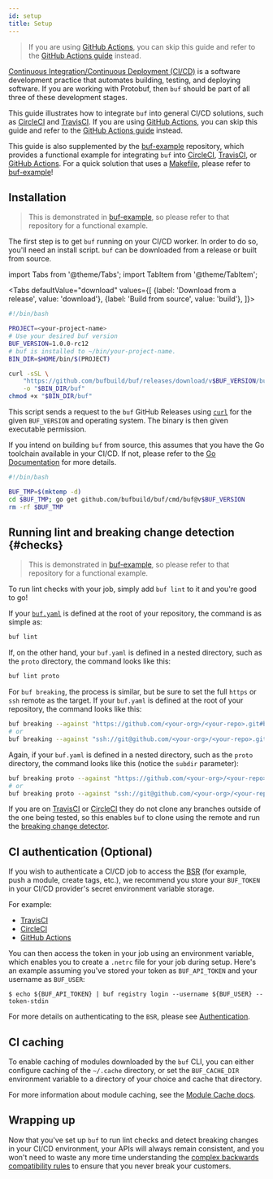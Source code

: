 ```yaml
---
id: setup
title: Setup
---
```


> If you are using [GitHub Actions](https://github.com/features/actions), you can skip
> this guide and refer to the [GitHub Actions guide](github-actions.md) instead.

[Continuous Integration/Continuous Deployment (CI/CD)](https://en.wikipedia.org/wiki/CI/CD)
is a software development practice that automates building, testing, and deploying software.
If you are working with Protobuf, then `buf` should be part of all three of these development
stages.

This guide illustrates how to integrate `buf` into general CI/CD solutions, such as
[CircleCI](https://circleci.com) and [TravisCI](https://travis-ci.org). If you are using
[GitHub Actions](https://github.com/features/actions), you can skip this guide and refer to
the [GitHub Actions guide](github-actions.md) instead.

This guide is also supplemented by the [buf-example](https://github.com/bufbuild/buf-example)
repository, which provides a functional example for integrating `buf` into [CircleCI](https://circleci.com),
[TravisCI](https://travis-ci.org), or [GitHub Actions](https://github.com/features/actions).
For a quick solution that uses a [Makefile](https://github.com/bufbuild/buf-example/blob/master/Makefile),
please refer to [buf-example](https://github.com/bufbuild/buf-example)!

## Installation

> This is demonstrated in [buf-example](https://github.com/bufbuild/buf-example), so please refer to that
> repository for a functional example.

The first step is to get `buf` running on your CI/CD worker. In order to do so, you'll need an install
script. `buf` can be downloaded from a release or built from source.

import Tabs from '@theme/Tabs';
import TabItem from '@theme/TabItem';

<Tabs
  defaultValue="download"
  values={[
    {label: 'Download from a release', value: 'download'},
    {label: 'Build from source', value: 'build'},
  ]}>
<TabItem value="download">

```bash title="install.sh"
#!/bin/bash

PROJECT=<your-project-name>
# Use your desired buf version
BUF_VERSION=1.0.0-rc12
# buf is installed to ~/bin/your-project-name.
BIN_DIR=$HOME/bin/$(PROJECT)

curl -sSL \
	"https://github.com/bufbuild/buf/releases/download/v$BUF_VERSION/buf-$(shell uname -s)-$(shell uname -m)" \
	-o "$BIN_DIR/buf"
chmod +x "$BIN_DIR/buf"
```

This script sends a request to the `buf` GitHub Releases using [`curl`](https://curl.se/docs)
for the given `BUF_VERSION` and operating system. The binary is then given executable permission.

</TabItem>
<TabItem value="build">

If you intend on building `buf` from source, this assumes that you have the Go toolchain available in your CI/CD.
If not, please refer to the [Go Documentation](https://golang.org/) for more details.

```bash title="install.sh"
#!/bin/bash

BUF_TMP=$(mktemp -d)
cd $BUF_TMP; go get github.com/bufbuild/buf/cmd/buf@v$BUF_VERSION
rm -rf $BUF_TMP
```

</TabItem>
</Tabs>

## Running lint and breaking change detection {#checks}

> This is demonstrated in [buf-example](https://github.com/bufbuild/buf-example), so please refer to that
> repository for a functional example.

To run lint checks with your job, simply add `buf lint` to it and you're good to go!

If your [`buf.yaml`](../configuration/v1/buf-yaml.md) is defined at the root of your repository, the command is
as simple as:

```sh
buf lint
```

If, on the other hand, your `buf.yaml` is defined in a nested directory, such as the `proto`
directory, the command looks like this:

```sh
buf lint proto
```

For `buf breaking`, the process is similar, but be sure to set the full `https` or `ssh`
remote as the target. If your `buf.yaml` is defined at the root of your repository,
the command looks like this:

```sh
buf breaking --against "https://github.com/<your-org>/<your-repo>.git#branch=main"
# or
buf breaking --against "ssh://git@github.com/<your-org>/<your-repo>.git#branch=main"
```

Again, if your `buf.yaml` is defined in a nested directory, such as the `proto` directory,
the command looks like this (notice the `subdir` parameter):

```sh
buf breaking proto --against "https://github.com/<your-org>/<your-repo>.git#branch=main,subdir=proto"
# or
buf breaking proto --against "ssh://git@github.com/<your-org>/<your-repo>.git#branch=main,subdir=proto"
```

If you are on [TravisCI](https://travis-ci.org) or [CircleCI](https://circleci.com) they
do not clone any branches outside of the one being tested, so this enables `buf` to clone
using the remote and run the [breaking change detector](../breaking/overview.md).

## CI authentication (Optional)

If you wish to authenticate a CI/CD job to access the [BSR](../bsr/overview.md) (for example, push a module,
create tags, etc.), we recommend you store your `BUF_TOKEN` in your CI/CD provider's secret
environment variable storage.

For example:
  - [TravisCI](https://docs.travis-ci.com/user/environment-variables/#defining-encrypted-variables-in-travisyml)
  - [CircleCI](https://circleci.com/docs/2.0/env-vars/)
  - [GitHub Actions](https://docs.github.com/en/actions/reference/encrypted-secrets)

You can then access the token in your job using an environment variable, which enables you to create a
`.netrc` file for your job during setup. Here's an example assuming you've stored your token as `BUF_API_TOKEN`
and your username as `BUF_USER`:

```terminal
$ echo ${BUF_API_TOKEN} | buf registry login --username ${BUF_USER} --token-stdin
```

For more details on authenticating to the `BSR`, please see [Authentication](../bsr/authentication.md).

## CI caching

To enable caching of modules downloaded by the `buf` CLI, you can either configure caching of the `~/.cache`
directory, or set the `BUF_CACHE_DIR` environment variable to a directory of your choice and cache that directory.

For more information about module caching, see the [Module Cache docs](../bsr/overview.md#module-cache).

## Wrapping up

Now that you've set up `buf` to run lint checks and detect breaking changes in your CI/CD environment,
your APIs will always remain consistent, and you won't need to waste any more time understanding
the [complex backwards compatibility rules](https://developers.google.com/protocol-buffers/docs/overview#updating)
to ensure that you never break your customers.
